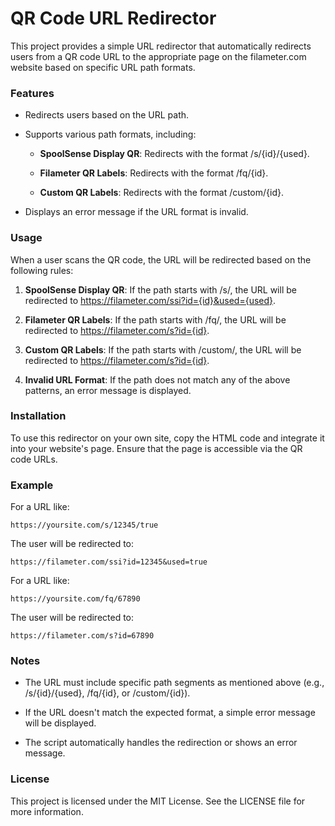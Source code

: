 QR Code URL Redirector
======================

This project provides a simple URL redirector that automatically redirects users from a QR code URL to the appropriate page on the filameter.com website based on specific URL path formats.

### Features

*   Redirects users based on the URL path.
    
*   Supports various path formats, including:
    
    *   **SpoolSense Display QR**: Redirects with the format /s/{id}/{used}.
        
    *   **Filameter QR Labels**: Redirects with the format /fq/{id}.
        
    *   **Custom QR Labels**: Redirects with the format /custom/{id}.
        
*   Displays an error message if the URL format is invalid.
    

### Usage

When a user scans the QR code, the URL will be redirected based on the following rules:

1.  **SpoolSense Display QR**: If the path starts with /s/, the URL will be redirected to https://filameter.com/ssi?id={id}&used={used}.
    
2.  **Filameter QR Labels**: If the path starts with /fq/, the URL will be redirected to https://filameter.com/s?id={id}.
    
3.  **Custom QR Labels**: If the path starts with /custom/, the URL will be redirected to https://filameter.com/s?id={id}.
    
4.  **Invalid URL Format**: If the path does not match any of the above patterns, an error message is displayed.
    

### Installation

To use this redirector on your own site, copy the HTML code and integrate it into your website's page. Ensure that the page is accessible via the QR code URLs.

### Example

For a URL like:
```
https://yoursite.com/s/12345/true
```

The user will be redirected to:
```
https://filameter.com/ssi?id=12345&used=true
```

For a URL like:
```
https://yoursite.com/fq/67890
```

The user will be redirected to:
```
https://filameter.com/s?id=67890
```

### Notes

*   The URL must include specific path segments as mentioned above (e.g., /s/{id}/{used}, /fq/{id}, or /custom/{id}).
    
*   If the URL doesn't match the expected format, a simple error message will be displayed.
    
*   The script automatically handles the redirection or shows an error message.
    

### License

This project is licensed under the MIT License. See the LICENSE file for more information.